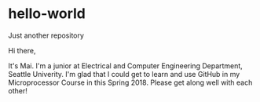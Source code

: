 # hello-world
Just another repository

Hi there,

It's Mai. I'm a junior at Electrical and Computer Engineering Department, Seattle Univerity.
I'm glad that I could get to learn and use GitHub in my Microprocessor Course in this Spring 2018.
Please get along well with each other!
